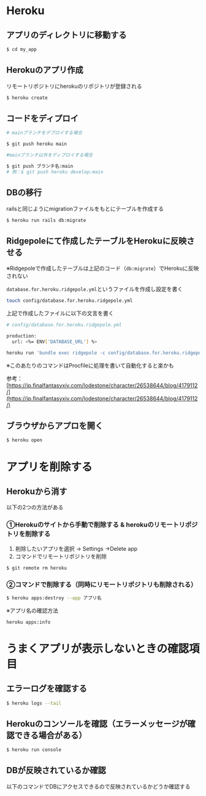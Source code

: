 # Heroku

## アプリのディレクトリに移動する

```bash
$ cd my_app
```

## Herokuのアプリ作成

リモートリポジトリにherokuのリポジトリが登録される

```bash
$ heroku create
```

## コードをディプロイ

```bash
# mainブランチをデプロイする場合

$ git push heroku main

#mainブランチ以外をディプロイする場合

$ git push ブランチ名:main
# 例：$ git push heroku develop:main

```

## DBの移行

railsと同じようにmigrationファイルをもとにテーブルを作成する

```bash
$ heroku run rails db:migrate
```

## Ridgepoleにて作成したテーブルをHerokuに反映させる

※Ridgepoleで作成したテーブルは上記のコード（`db:migrate`）でHerokuに反映されない

`database.for.heroku.ridgepole.yml`というファイルを作成し設定を書く

```bash
touch config/database.for.heroku.ridgepole.yml
```

上記で作成したファイルに以下の文言を書く

```bash
# config/database.for.heroku.ridgepole.yml

production:
  url: <%= ENV['DATABASE_URL'] %>
```

```bash
heroku run 'bundle exec ridgepole -c config/database.for.heroku.ridgepole.yml -E production -f Schemafile --apply'
```

※このあたりのコマンドはProcfileに処理を書いて自動化すると楽かも

参考：[https://jp.finalfantasyxiv.com/lodestone/character/26538644/blog/4179112/](https://jp.finalfantasyxiv.com/lodestone/character/26538644/blog/4179112/)

## ブラウザからアプロを開く

```bash
$ heroku open
```

# アプリを削除する

## Herokuから消す

以下の2つの方法がある

### ①Herokuのサイトから手動で削除する & herokuのリモートリポジトリを削除する
  1. 削除したいアプリを選択 → Settings →Delete app
  2. コマンドでリモートリポジトリを削除
  
  ```bash
  $ git remote rm heroku
  ```

### ②コマンドで削除する（同時にリモートリポジトリも削除される）

```bash
$ heroku apps:destroy --app アプリ名
```

※アプリ名の確認方法

```bash
heroku apps:info
```

# うまくアプリが表示しないときの確認項目

## エラーログを確認する

```bash
$ heroku logs --tail
```

## Herokuのコンソールを確認（エラーメッセージが確認できる場合がある）

```bash
$ heroku run console
```

## DBが反映されているか確認

以下のコマンドでDBにアクセスできるので反映されているかどうか確認する
